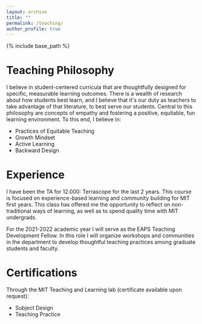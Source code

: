 ```yaml
---
layout: archive
title: ""
permalink: /teaching/
author_profile: true
---
```


{% include base_path %}

Teaching Philosophy
======
I believe in student-centered curricula that are thoughtfully designed for specific, measurable learning outcomes. 
There is a wealth of research about how students best learn, and I believe that it's our duty as teachers to take 
advantage of that literature, to best serve our students. Central to this philosophy are concepts of empathy and fostering
a positive, equitable, fun learning environment. To this end, I believe in:

* Practices of Equitable Teaching
* Growth Mindset
* Active Learning
* Backward Design

Experience
======
I have been the TA for 12.000: Terrascope for the last 2 years. This course is focused on experience-based learning and community
building for MIT first years. This class has offered me the opportunity to reflect on non-traditional ways of learning, as well 
as to spend quality time with MIT undergrads.

For the 2021-2022 academic year I will serve as the EAPS Teaching Development Fellow. In this role I will organize workshops
and communities in the department to develop thoughtful teaching practices among graduate students and faculty.

Certifications
======
Through the MIT Teaching and Learning lab (certificate available upon request):
* Subject Design
* Teaching Practice
